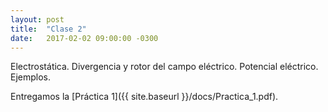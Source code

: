 ```yaml
---
layout: post
title:  "Clase 2"
date:   2017-02-02 09:00:00 -0300
---
```

Electrostática. Divergencia y rotor del campo eléctrico. Potencial eléctrico. Ejemplos.

Entregamos la [Práctica 1]({{ site.baseurl }}/docs/Practica_1.pdf).
